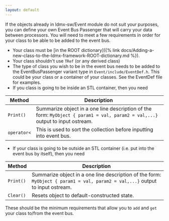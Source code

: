 ```yaml
---
layout: default
---
```


If the objects already in ldmx-sw/Event module do not suit your purposes, you can define your own Event Bus Passenger that will carry your data between processors. You will need to meet a few requirements in order for your class to be able to be added to the event bus.

* Your class must be [in the ROOT dictionary]({% link docs/Adding-a-new-class-to-the-ldmx-framework-ROOT-dictionary.md %}).
* Your class shouldn't use `TRef` (or any derived class)
* The type of class you wish to be in the event bus needs to be added to the EventBusPassenger variant type in `Event/include/EventDef.h`. This could be your class or a container of your classes. See the EventDef file for examples.
* If you class is going to be inside an STL container, then you need

Method | Description
---|---
`Print()` | Summarize object in a one line description of the form: `MyObject { param1 = val, param2 = val,...}` output to input ostream.
`operator<` | This is used to sort the collection before inputting into event bus.

* If your class is going to be outside an STL container (i.e. put into the event bus by itself), then you need

Method | Description
---|---
`Print()` | Summarize object in a one line description of the form: `MyObject { param1 = val, param2 = val,...}` output to input ostream.
`Clear()` | Resets object to default-constructed state.


These should be the minimum requirements that allow you to `add` and `get` your class to/from the event bus.
